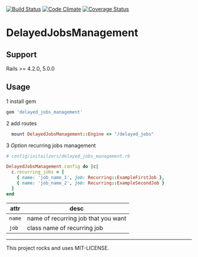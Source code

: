 [![Build Status](https://travis-ci.org/glazziq/delayed-jobs-management.svg?branch=master)](https://travis-ci.org/glazziq/delayed-jobs-management)
[![Code Climate](https://codeclimate.com/github/glazziq/delayed-jobs-management/badges/gpa.svg)](https://codeclimate.com/github/glazziq/delayed-jobs-management)
[![Coverage Status](https://coveralls.io/repos/github/glazziq/delayed-jobs-management/badge.svg?branch=master)](https://coveralls.io/github/glazziq/delayed-jobs-management?branch=master)

# DelayedJobsManagement

## Support
Rails >= 4.2.0, 5.0.0

## Usage

1 install gem

```ruby
gem 'delayed_jobs_management'
```

2 add routes

```ruby
  mount DelayedJobsManagement::Engine => "/delayed_jobs"
```

3 *Option* recurring jobs management

```ruby
# config/initailzers/delayed_jobs_management.rb

DelayedJobsManagement.config do |c|
  c.recurring_jobs = [
    { name: 'job_name_1', job: Recurring::ExampleFirstJob },
    { name: 'job_name_2', job: Recurring::ExampleSecondJob }
  ]
end
```

|attr|desc|
|----------|----------|
|`name`| name of recurring job that you want|
|`job`| class name of recurring job|

---

This project rocks and uses MIT-LICENSE.
